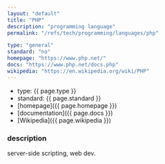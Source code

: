 ```yaml
---
layout: "default"
title: "PHP"
description: "programming language"
permalink: "/refs/tech/programming/languages/php"

type: "general"
standard: "no"
homepage: "https://www.php.net/"
docs: "https://www.php.net/docs.php"
wikipedia: "https://en.wikipedia.org/wiki/PHP"
---
```


- type: {{ page.type }}
- standard: {{ page.standard }}
- [homepage]({{ page.homepage }})
- [documentation]({{ page.docs }})
- [Wikipedia]({{ page.wikipedia }})

### description

server-side scripting, web dev.
